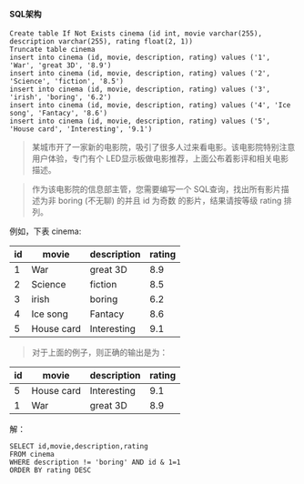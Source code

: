 #### SQL架构
```
Create table If Not Exists cinema (id int, movie varchar(255), description varchar(255), rating float(2, 1))
Truncate table cinema
insert into cinema (id, movie, description, rating) values ('1', 'War', 'great 3D', '8.9')
insert into cinema (id, movie, description, rating) values ('2', 'Science', 'fiction', '8.5')
insert into cinema (id, movie, description, rating) values ('3', 'irish', 'boring', '6.2')
insert into cinema (id, movie, description, rating) values ('4', 'Ice song', 'Fantacy', '8.6')
insert into cinema (id, movie, description, rating) values ('5', 'House card', 'Interesting', '9.1')

```
> 某城市开了一家新的电影院，吸引了很多人过来看电影。该电影院特别注意用户体验，专门有个 LED显示板做电影推荐，上面公布着影评和相关电影描述。

>作为该电影院的信息部主管，您需要编写一个 SQL查询，找出所有影片描述为非 boring (不无聊) 的并且 id 为奇数 的影片，结果请按等级 rating 排列。


例如，下表 cinema:

id |movie | description | rating   
---|---|---|---
1     | War       |   great 3D   |   8.9     
2     | Science   |   fiction    |   8.5     
3     | irish     |   boring     |   6.2    
4     | Ice song  |   Fantacy    |   8.6    
5     | House card|   Interesting|   9.1     

>对于上面的例子，则正确的输出是为：

id    | movie     |  description |  rating  
---|---|---|---
5     | House card|   Interesting|   9.1     
1     | War       |   great 3D   |   8.9      

解：
```
SELECT id,movie,description,rating 
FROM cinema 
WHERE description != 'boring' AND id & 1=1 
ORDER BY rating DESC
```